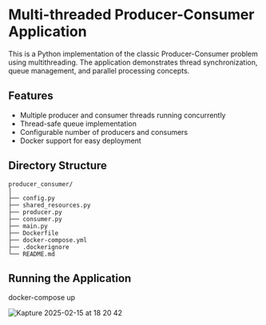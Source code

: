 # Multi-threaded Producer-Consumer Application

This is a Python implementation of the classic Producer-Consumer problem using multithreading. The application demonstrates thread synchronization, queue management, and parallel processing concepts.

## Features

- Multiple producer and consumer threads running concurrently
- Thread-safe queue implementation
- Configurable number of producers and consumers
- Docker support for easy deployment

## Directory Structure
```
producer_consumer/
│
├── config.py
├── shared_resources.py
├── producer.py
├── consumer.py
├── main.py
├── Dockerfile
├── docker-compose.yml
├── .dockerignore
└── README.md
```

## Running the Application
docker-compose up

![Kapture 2025-02-15 at 18 20 42](https://github.com/user-attachments/assets/c3035d51-1a9b-4cfb-8afd-01b90cbd5f4e)
